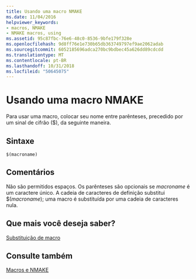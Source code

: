```yaml
---
title: Usando uma macro NMAKE
ms.date: 11/04/2016
helpviewer_keywords:
- macros, NMAKE
- NMAKE macros, using
ms.assetid: 95c87fbc-76e6-48c0-8536-9bfe179f328e
ms.openlocfilehash: 9d8ff76e1e730b65db363749797ef9ae2062adab
ms.sourcegitcommit: 6052185696adca270bc9bdbec45a626dd89cdcdd
ms.translationtype: MT
ms.contentlocale: pt-BR
ms.lasthandoff: 10/31/2018
ms.locfileid: "50645075"
---
```

# <a name="using-an-nmake-macro"></a>Usando uma macro NMAKE

Para usar uma macro, colocar seu nome entre parênteses, precedido por um sinal de cifrão ($), da seguinte maneira.

## <a name="syntax"></a>Sintaxe

```
$(macroname)
```

## <a name="remarks"></a>Comentários

Não são permitidos espaços. Os parênteses são opcionais se *macroname* é um caractere único. A cadeia de caracteres de definição substitui $(*macroname*); uma macro é substituída por uma cadeia de caracteres nula.

## <a name="what-do-you-want-to-know-more-about"></a>Que mais você deseja saber?

[Substituição de macro](../build/macro-substitution.md)

## <a name="see-also"></a>Consulte também

[Macros e NMAKE](../build/macros-and-nmake.md)